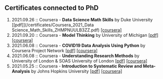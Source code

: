 ##  Certificates connected to PhD


1. 2021.09.26 :: Coursera - **Data Science Math Skills** by Duke University [[pdf]](/certificates/Coursera_2021_Data Science_Math_Skills_ZHMPNUULB3ZZ.pdf) [[coursera]](https://www.coursera.org/account/accomplishments/verify/82Z5AVGFJJBG)
5. 2021.09.20 :: Coursera - **Model Thinking** by University of Michigan [[pdf]](/certificates/Coursera_2021_Model_Thinking_82Z5AVGFJJBG.pdf) [[coursera]](https://www.coursera.org/account/accomplishments/verify/82Z5AVGFJJBG)
6. 2021.06.08 :: Coursera - **COVID19 Data Analysis Using Python** by Coursera Project Network [[pdf]](/certificates/Coursera_2021_COVID19_Data_Analysis_Using_Python_N3EDFV4HJFCT.pdf) [[coursera]](https://www.coursera.org/account/accomplishments/verify/N3EDFV4HJFCT)
7. 2021.06.08 :: Coursera - **Understanding Research Methods** by University of London & SOAS University of London [[pdf]](/certificates/Coursera_2021_Understanding_Research_Methods_P59MZUUDAAYZ.pdf) [[coursera]](https://www.coursera.org/account/accomplishments/verify/P59MZUUDAAYZ)
8. 2021.05.25 :: Coursera - **Introduction to Systematic Review and Meta-Analysis** by Johns Hopkins University [[pdf]](/certificates/Coursera_2021_SystematicReview_Meta-Analysis_DKNUCDD8H9EK.pdf) [[coursera]](https://www.coursera.org/account/accomplishments/verify/DKNUCDD8H9EK)
